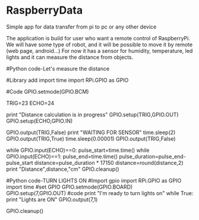 # RaspberryData
Simple app for data transfer from pi to pc or any other device

The application is build for user who want a remote control of RaspberryPi.
We will have some type of robot, and it will be possible to move it by remote (web page, android...)
For now it has a sensor for humidity, temperature, led lights and it can measure the distance from objects.

#Python code-Let's measure the distance

#Library add
import time
import RPi.GPIO as GPIO

#Code
GPIO.setmode(GPIO.BCM)

TRIG=23
ECHO=24

print "Distance calculation is in progress"
GPIO.setup(TRIG,GPIO.OUT)
GPIO.setup(ECHO,GPIO.IN)

GPIO.output(TRIG,False)
print "WAITING FOR SENSOR"
time.sleep(2)
GPIO.output(TRIG,True)
time.sleep(0.00001)
GPIO.output(TRIG,False)

while GPIO.input(ECHO)==0:
    pulse_start=time.time()
while GPIO.input(ECHO)==1:
    pulse_end=time.time()
pulse_duration=pulse_end-pulse_start
distance=pulse_duration * 17150
distance=round(distance,2)
print "Distance",distance,"cm"
GPIO.cleanup()



#Python code-TURN LIGHTS ON
#Import gpio
import RPi.GPIO as GPIO
import time
#set GPIO
GPIO.setmode(GPIO.BOARD)
GPIO.setup(7,GPIO.OUT)
#code
print "I'm ready to turn lights on"
while True:
        print "Lights are ON"
        GPIO.output(7,1)
       
GPIO.cleanup()   
